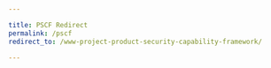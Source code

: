 ```yaml
---

title: PSCF Redirect
permalink: /pscf
redirect_to: /www-project-product-security-capability-framework/

---
```

